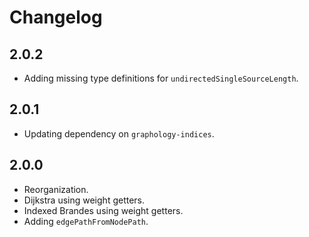 # Changelog

## 2.0.2

- Adding missing type definitions for `undirectedSingleSourceLength`.

## 2.0.1

- Updating dependency on `graphology-indices`.

## 2.0.0

- Reorganization.
- Dijkstra using weight getters.
- Indexed Brandes using weight getters.
- Adding `edgePathFromNodePath`.
